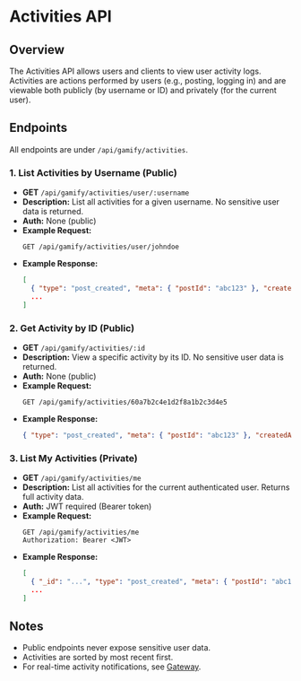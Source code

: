 # Activities API

## Overview
The Activities API allows users and clients to view user activity logs. Activities are actions performed by users (e.g., posting, logging in) and are viewable both publicly (by username or ID) and privately (for the current user).

## Endpoints
All endpoints are under `/api/gamify/activities`.

### 1. List Activities by Username (Public)
- **GET** `/api/gamify/activities/user/:username`
- **Description:** List all activities for a given username. No sensitive user data is returned.
- **Auth:** None (public)
- **Example Request:**
  ```http
  GET /api/gamify/activities/user/johndoe
  ```
- **Example Response:**
  ```json
  [
    { "type": "post_created", "meta": { "postId": "abc123" }, "createdAt": "2024-06-01T12:00:00Z" },
    ...
  ]
  ```

### 2. Get Activity by ID (Public)
- **GET** `/api/gamify/activities/:id`
- **Description:** View a specific activity by its ID. No sensitive user data is returned.
- **Auth:** None (public)
- **Example Request:**
  ```http
  GET /api/gamify/activities/60a7b2c4e1d2f8a1b2c3d4e5
  ```
- **Example Response:**
  ```json
  { "type": "post_created", "meta": { "postId": "abc123" }, "createdAt": "2024-06-01T12:00:00Z" }
  ```

### 3. List My Activities (Private)
- **GET** `/api/gamify/activities/me`
- **Description:** List all activities for the current authenticated user. Returns full activity data.
- **Auth:** JWT required (Bearer token)
- **Example Request:**
  ```http
  GET /api/gamify/activities/me
  Authorization: Bearer <JWT>
  ```
- **Example Response:**
  ```json
  [
    { "_id": "...", "type": "post_created", "meta": { "postId": "abc123" }, "createdAt": "2024-06-01T12:00:00Z" },
    ...
  ]
  ```

## Notes
- Public endpoints never expose sensitive user data.
- Activities are sorted by most recent first.
- For real-time activity notifications, see [Gateway](../gateway.md). 